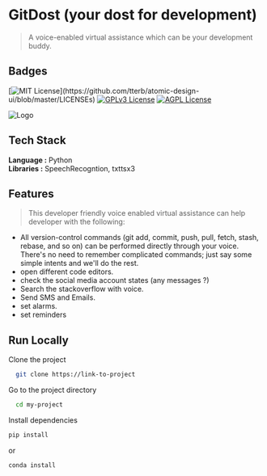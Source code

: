 
# GitDost (your dost for development)
> A voice-enabled virtual assistance which can be your development buddy.

## Badges

<!-- Add badges from somewhere like: [shields.io](https://shields.io/) -->

[![MIT License](https://img.shields.io/apm/l/atomic-design-ui.svg?)](https://github.com/tterb/atomic-design-ui/blob/master/LICENSEs)
[![GPLv3 License](https://img.shields.io/badge/License-GPL%20v3-yellow.svg)](https://opensource.org/licenses/)
[![AGPL License](https://img.shields.io/badge/license-AGPL-blue.svg)](http://www.gnu.org/licenses/agpl-3.0)


![Logo](https://dev-to-uploads.s3.amazonaws.com/uploads/articles/th5xamgrr6se0x5ro4g6.png)


## Tech Stack

**Language :** Python \
**Libraries :**  SpeechRecogntion, txttsx3



## Features
> This developer friendly voice enabled virtual assistance can help developer with the following:
- All version-control commands (git add, commit, push, pull, fetch, stash, rebase, and so on) can be performed directly through your voice. There's no need to remember complicated commands; just say some simple intents and we'll do the rest.
- open different code editors.
- check the social media account states (any messages ?)
- Search the stackoverflow with voice.
- Send SMS and Emails.
- set alarms.
- set reminders 


## Run Locally

Clone the project

```bash
  git clone https://link-to-project
```

Go to the project directory

```bash
  cd my-project
```

Install dependencies

```bash
pip install 
```
or
```bash
conda install
```

